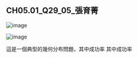 ## CH05.01_Q29_05_張育菁 

![image](https://github.com/user-attachments/assets/d4eebca3-05c1-4f72-98b3-7b5a6b03ddbb)

![image](https://github.com/user-attachments/assets/5a430b07-31fa-4dcf-9faf-25805c644a35)

這是一個典型的幾何分布問題，其中成功率 其中成功率 

